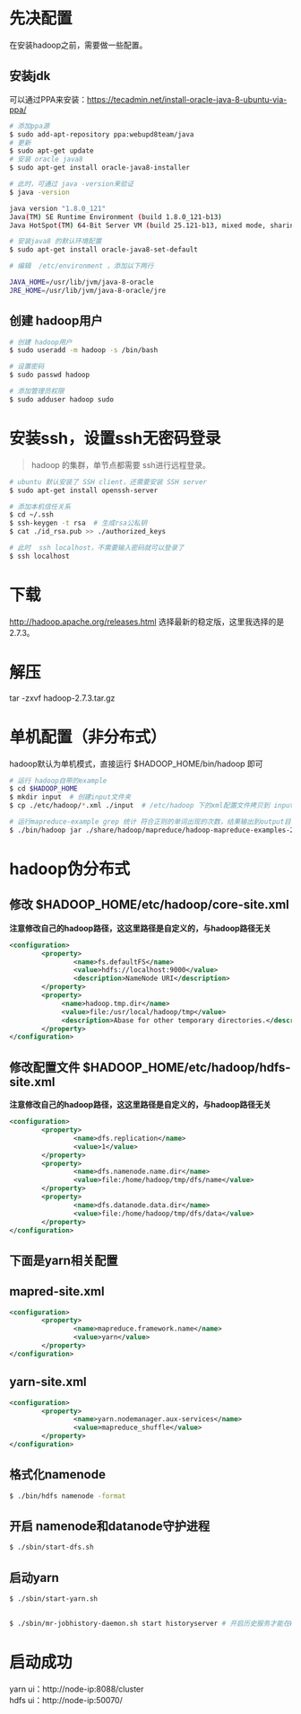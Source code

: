 # 先决配置
在安装hadoop之前，需要做一些配置。

## 安装jdk
可以通过PPA来安装：https://tecadmin.net/install-oracle-java-8-ubuntu-via-ppa/

```bash
# 添加ppa源
$ sudo add-apt-repository ppa:webupd8team/java
# 更新
$ sudo apt-get update
# 安装 oracle java8
$ sudo apt-get install oracle-java8-installer

# 此时，可通过 java -version来验证
$ java -version

java version "1.8.0_121"
Java(TM) SE Runtime Environment (build 1.8.0_121-b13)
Java HotSpot(TM) 64-Bit Server VM (build 25.121-b13, mixed mode, sharing)

# 安装java8 的默认环境配置
$ sudo apt-get install oracle-java8-set-default

# 编辑  /etc/environment ，添加以下两行

JAVA_HOME=/usr/lib/jvm/java-8-oracle
JRE_HOME=/usr/lib/jvm/java-8-oracle/jre
```

## 创建 hadoop用户
```bash
# 创建 hadoop用户
$ sudo useradd -m hadoop -s /bin/bash

# 设置密码
$ sudo passwd hadoop

# 添加管理员权限
$ sudo adduser hadoop sudo
```

# 安装ssh，设置ssh无密码登录
> hadoop 的集群，单节点都需要 ssh进行远程登录。

```bash
# ubuntu 默认安装了 SSH client，还需要安装 SSH server
$ sudo apt-get install openssh-server

# 添加本机信任关系
$ cd ~/.ssh
$ ssh-keygen -t rsa  # 生成rsa公私钥
$ cat ./id_rsa.pub >> ./authorized_keys

# 此时  ssh localhost，不需要输入密码就可以登录了
$ ssh localhost
```

# 下载
http://hadoop.apache.org/releases.html
选择最新的稳定版，这里我选择的是2.7.3。

# 解压
tar -zxvf hadoop-2.7.3.tar.gz

# 单机配置（非分布式）
hadoop默认为单机模式，直接运行 $HADOOP_HOME/bin/hadoop 即可
```bash
# 运行 hadoop自带的example
$ cd $HADOOP_HOME
$ mkdir input  # 创建input文件夹            
$ cp ./etc/hadoop/*.xml ./input  # /etc/hadoop 下的xml配置文件拷贝到 input文件夹下

# 运行mapreduce-example grep 统计 符合正则的单词出现的次数，结果输出到output目录中
$ ./bin/hadoop jar ./share/hadoop/mapreduce/hadoop-mapreduce-examples-2.7.3.jar grep ./input ./output 'dfs[a-z.]+'   
```

# hadoop伪分布式

## 修改 $HADOOP_HOME/etc/hadoop/core-site.xml

**注意修改自己的hadoop路径，这这里路径是自定义的，与hadoop路径无关**

```xml
<configuration>
        <property>
                <name>fs.defaultFS</name>
                <value>hdfs://localhost:9000</value>
                <description>NameNode URI</description>
        </property>
        <property>
             <name>hadoop.tmp.dir</name>
             <value>file:/usr/local/hadoop/tmp</value>
             <description>Abase for other temporary directories.</description>
        </property>
</configuration>
```

## 修改配置文件 $HADOOP_HOME/etc/hadoop/hdfs-site.xml

**注意修改自己的hadoop路径，这这里路径是自定义的，与hadoop路径无关**

```xml
<configuration>
        <property>
                <name>dfs.replication</name>
                <value>1</value>
        </property>
        <property>
                <name>dfs.namenode.name.dir</name>
                <value>file:/home/hadoop/tmp/dfs/name</value>
        </property>
        <property>
                <name>dfs.datanode.data.dir</name>
                <value>file:/home/hadoop/tmp/dfs/data</value>
        </property>
</configuration>
```

## 下面是yarn相关配置

## mapred-site.xml
```xml
<configuration>
        <property>
                <name>mapreduce.framework.name</name>
                <value>yarn</value>
        </property>
</configuration>
```

## yarn-site.xml
```xml
<configuration>
        <property>
                <name>yarn.nodemanager.aux-services</name>
                <value>mapreduce_shuffle</value>
        </property>
</configuration>
```

## 格式化namenode
```bash
$ ./bin/hdfs namenode -format
```

## 开启 namenode和datanode守护进程
```bash
$ ./sbin/start-dfs.sh
```

## 启动yarn
```bash
$ ./sbin/start-yarn.sh
```

##
```bash
$ ./sbin/mr-jobhistory-daemon.sh start historyserver # 开启历史服务才能在WEB中查看任务运行
```

# 启动成功
yarn ui：http://node-ip:8088/cluster      
hdfs ui：http://node-ip:50070/       

